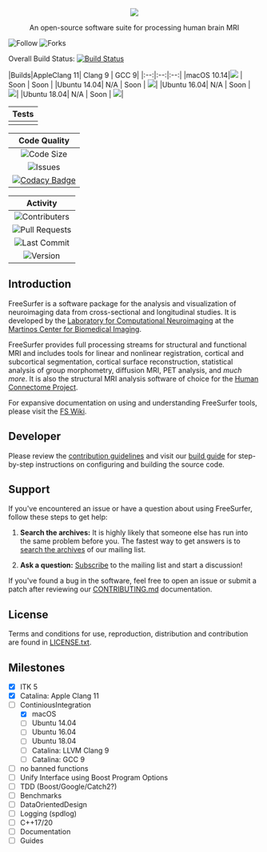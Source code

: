 <div align="center">
  <img src="https://surfer.nmr.mgh.harvard.edu/pub/data/tmp/brain.png">
  <p align="center">An open-source software suite for processing human brain MRI</p>
</div>

![Follow](https://img.shields.io/github/followers/aboualiaa?style=social)
![Forks](https://img.shields.io/github/forks/aboualiaa/freesurfer?style=social)

Overall Build Status: [![Build Status](https://travis-ci.com/aboualiaa/freesurfer.svg?branch=fs-modernize)](https://travis-ci.com/aboualiaa/freesurfer)

|Builds|AppleClang 11| Clang 9 | GCC 9|
|:--:|:--:|:--:|
|macOS 10.14|![](https://travis-matrix-badges.herokuapp.com/repos/aboualiaa/freesurfer/branches/fs-modernize/1?use_travis_com=true) | Soon | Soon |
|Ubuntu 14.04| N/A | Soon | ![](https://travis-matrix-badges.herokuapp.com/repos/aboualiaa/freesurfer/branches/fs-modernize/2?use_travis_com=true)|
|Ubuntu 16.04| N/A | Soon | ![](https://travis-matrix-badges.herokuapp.com/repos/aboualiaa/freesurfer/branches/fs-modernize/2?use_travis_com=true)|
|Ubuntu 18.04| N/A | Soon | ![](https://travis-matrix-badges.herokuapp.com/repos/aboualiaa/freesurfer/branches/fs-modernize/2?use_travis_com=true)|

|Tests|
|:--:|
||

|Code Quality|
|:--:|
|![Code Size](https://img.shields.io/github/repo-size/aboualiaa/freesurfer)|
|![Issues](https://img.shields.io/github/issues/aboualiaa/freesurfer)|
|[![Codacy Badge](https://api.codacy.com/project/badge/Grade/152dd9ab1aff497999ffb1872b9718f5)](https://www.codacy.com/manual/aboualiaa/freesurfer?utm_source=github.com&amp;utm_medium=referral&amp;utm_content=aboualiaa/freesurfer&amp;utm_campaign=Badge_Grade)|

|Activity|
|:--:|
|![Contributers](https://img.shields.io/github/contributors/aboualiaa/freesurfer)|
|![Pull Requests](https://img.shields.io/github/issues-pr/aboualiaa/freesurfer)|
|![Last Commit](https://img.shields.io/github/last-commit/aboualiaa/freesurfer)|
|![Version](https://img.shields.io/github/v/tag/aboualiaa/freesurfer)|

## Introduction

FreeSurfer is a software package for the analysis and visualization of neuroimaging data from cross-sectional and longitudinal studies. It is developed by the [Laboratory for Computational Neuroimaging](https://www.martinos.org/lab/lcn) at the [Martinos Center for Biomedical Imaging](https://www.nmr.mgh.harvard.edu).

FreeSurfer provides full processing streams for structural and functional MRI and includes tools for linear and nonlinear registration, cortical and subcortical segmentation, cortical surface reconstruction, statistical analysis of group morphometry, diffusion MRI, PET analysis, and *much more*. It is also the structural MRI analysis software of choice for the [Human Connectome Project](http://www.humanconnectomeproject.org/about).

For expansive documentation on using and understanding FreeSurfer tools, please visit the [FS Wiki](https://surfer.nmr.mgh.harvard.edu/fswiki).

## Developer

Please review the [contribution guidelines](https://github.com/freesurfer/freesurfer/blob/dev/CONTRIBUTING.md) and visit our [build guide](https://surfer.nmr.mgh.harvard.edu/fswiki/BuildGuide) for step-by-step instructions on configuring and building the source code.

## Support

If you've encountered an issue or have a question about using FreeSurfer, follow these steps to get help:

  1. **Search the archives:** It is highly likely that someone else has run into the same problem before you. The fastest way to get answers is to [search the archives](https://www.mail-archive.com/freesurfer@nmr.mgh.harvard.edu) of our mailing list.

  2. **Ask a question:** [Subscribe](http://mail.nmr.mgh.harvard.edu/mailman/listinfo/freesurfer) to the mailing list and start a discussion!

If you've found a bug in the software, feel free to open an issue or submit a patch after reviewing our [CONTRIBUTING.md](https://github.com/freesurfer/freesurfer/blob/dev/CONTRIBUTING.md) documentation.

## License

Terms and conditions for use, reproduction, distribution and contribution are found in [LICENSE.txt](https://github.com/freesurfer/freesurfer/blob/dev/LICENSE.txt).

## Milestones

- [x] ITK 5
- [x] Catalina: Apple Clang 11
- [ ] ContiniousIntegration
    - [x] macOS
    - [ ] Ubuntu 14.04
    - [ ] Ubuntu 16.04
    - [ ] Ubuntu 18.04
    - [ ] Catalina: LLVM Clang 9
    - [ ] Catalina: GCC 9
- [ ] no banned functions
- [ ] Unify Interface using Boost Program Options
- [ ] TDD (Boost/Google/Catch2?)
- [ ] Benchmarks
- [ ] DataOrientedDesign
- [ ] Logging (spdlog)
- [ ] C++17/20
- [ ] Documentation
- [ ] Guides
